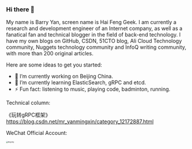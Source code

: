 ### Hi there 👋

My name is Barry Yan, screen name is Hai Feng Geek. I am currently a research and development engineer of an Internet company, as well as a fanatical fan and technical blogger in the field of back-end technology. I have my own blogs on GitHub, CSDN, 51CTO blog, Ali Cloud Technology community, Nuggets technology community and InfoQ writing community, with more than 200 original articles.             

Here are some ideas to get you started:

- 🔭 I’m currently working on Beijing China.
- 🌱 I’m currently learning ElasticSearch, gRPC and etcd.
- ⚡ Fun fact: listening to music, playing code, badminton, running.

Technical column:

《玩转gRPC框架》https://blog.csdn.net/mr_yanmingxin/category_12172887.html

WeChat Official Account:

<img src="https://ibarryyan.oss-cn-hangzhou.aliyuncs.com/1.jpg" alt="img.png" style="zoom:30%;" />


